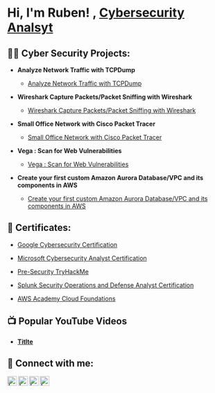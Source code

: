 <h1>Hi, I'm Ruben! , <a href="https://www.linkedin.com/in/ruben-navarrete-b56b2554/">Cybersecurity Analsyt</a>

<h2>👨‍💻 Cyber Security Projects:</h2>

- <b>Analyze Network Traffic with TCPDump </b>
  - [Analyze Network Traffic with TCPDump ](https://github.com/RD-NavarreteV/Analyze-Network-Traffic-with-TCPDump/blob/main/README.md)
    
- <b>Wireshark Capture Packets/Packet Sniffing with Wireshark</b>
  - [Wireshark Capture Packets/Packet Sniffing with Wireshark](https://github.com/url)
 
- <b>Small Office Network with Cisco Packet Tracer</b>
  - [Small Office Network with Cisco Packet Tracer](https://github.com/url)
 
- <b>Vega : Scan for Web Vulnerabilities</b>
  - [Vega : Scan for Web Vulnerabilities](https://github.com/url)

- <b>Create your first custom Amazon Aurora Database/VPC and its components in AWS</b>
  - [Create your first custom Amazon Aurora Database/VPC and its components in AWS](https://github.com/url)
    
<h2>📖 Certificates:</h2>

  - [Google Cybersecurity Certification](https://www.coursera.org/account/accomplishments/professional-cert/RBTNSKFZ65E3)

  - [Microsoft Cybersecurity Analyst Certification](https://github.com/url)

  - [Pre-Security TryHackMe](https://tryhackme-certificates.s3-eu-west-1.amazonaws.com/THM-ZU61ZDMK3Q.png)

  - [Splunk Security Operations and Defense Analyst Certification](https://i.imgur.com/01gij3Q.png)

  - [AWS Academy Cloud Foundations](https://www.credly.com/badges/2c56f3cc-ee66-43e9-882a-161eea23e19a/print)

<b>

<h2>📺 Popular YouTube Videos</h2>

- [Titlte](https://www.youtube.com/Url)

<h2> 🤳 Connect with me:</h2>

[<img align="left" alt=" | LinkedIn" width="22px" src="https://cdn.jsdelivr.net/npm/simple-icons@v3/icons/linkedin.svg" />][linkedin]
[<img align="left" alt=" | Twitter" width="22px" src="https://cdn.jsdelivr.net/npm/simple-icons@v3/icons/twitter.svg" />][twitter]
[<img align="left" alt=" | YouTube" width="22px" src="https://cdn.jsdelivr.net/npm/simple-icons@v3/icons/youtube.svg" />][youtube]
[<img align="left" alt=" | Instagram" width="22px" src="https://cdn.jsdelivr.net/npm/simple-icons@v3/icons/instagram.svg" />][instagram]

[linkedin]: https://linkedin.com/in/ruben-navarrete-b56b2554/
[twitter]: https://twitter.com/
[youtube]: https://www.youtube.com/c/
[instagram]: https://www.instagram.com/

